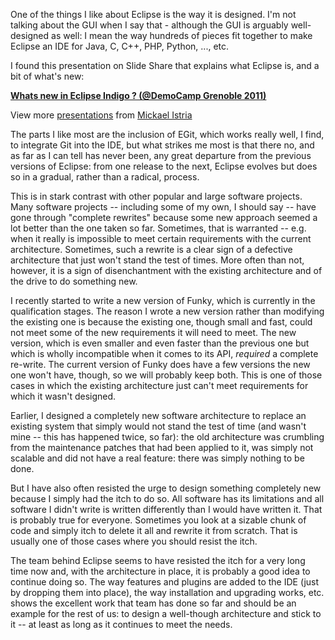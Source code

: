 One of the things I like about Eclipse is the way it is designed. I'm not talking about the GUI when I say that - although the GUI is arguably well-designed as well: I mean the way hundreds of pieces fit together to make Eclipse an IDE for Java, C, C++, PHP, Python, ..., etc.

<!--more-->

I found this presentation on Slide Share that explains what Eclipse is, and a bit of what's new:

**[Whats new in Eclipse Indigo ? (@DemoCamp Grenoble 2011)](http://www.slideshare.net/mickaelistria/whats-new-in-eclipse-indigo-democamp-grenoble-2011)**

View more [presentations](http://www.slideshare.net/) from [Mickael Istria](http://www.slideshare.net/mickaelistria)

The parts I like most are the inclusion of EGit, which works really well, I find, to integrate Git into the IDE, but what strikes me most is that there no, and as far as I can tell has never been, any great departure from the previous versions of Eclipse: from one release to the next, Eclipse evolves but does so in a gradual, rather than a radical, process.

This is in stark contrast with other popular and large software projects. Many software projects -- including some of my own, I should say -- have gone through "complete rewrites" because some new approach seemed a lot better than the one taken so far. Sometimes, that is warranted -- e.g. when it really is impossible to meet certain requirements with the current architecture. Sometimes, such a rewrite is a clear sign of a defective architecture that just won't stand the test of times. More often than not, however, it is a sign of disenchantment with the existing architecture and of the drive to do something new.

I recently started to write a new version of Funky, which is currently in the qualification stages. The reason I wrote a new version rather than modifying the existing one is because the existing one, though small and fast, could not meet some of the new requirements it will need to meet. The new version, which is even smaller and even faster than the previous one but which is wholly incompatible when it comes to its API, _required_ a complete re-write. The current version of Funky does have a few versions the new one won't have, though, so we will probably keep both. This is one of those cases in which the existing architecture just can't meet requirements for which it wasn't designed.

Earlier, I designed a completely new software architecture to replace an existing system that simply would not stand the test of time (and wasn't mine -- this has happened twice, so far): the old architecture was crumbling from the maintenance patches that had been applied to it, was simply not scalable and did not have a real feature: there was simply nothing to be done.

But I have also often resisted the urge to design something completely new because I simply had the itch to do so. All software has its limitations and all software I didn't write is written differently than I would have written it. That is probably true for everyone. Sometimes you look at a sizable chunk of code and simply itch to delete it all and rewrite it from scratch. That is usually one of those cases where you should resist the itch.

The team behind Eclipse seems to have resisted the itch for a very long time now and, with the architecture in place, it is probably a good idea to continue doing so. The way features and plugins are added to the IDE (just by dropping them into place), the way installation and upgrading works, etc. shows the excellent work that team has done so far and should be an example for the rest of us: to design a well-though architecture and stick to it -- at least as long as it continues to meet the needs.